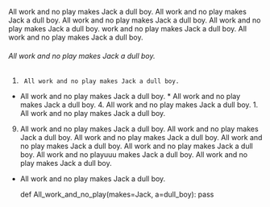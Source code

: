All work and no play     makes Jack a dull boy. All work and no play makes Jack a dull boy. All work and no play makes Jack a dull boy. All work and no play makes    Jack a dull boy.     work and no play makes Jack a dull boy. 
All work and no play makes Jack a dull boy.

###### All work and no play makes        Jack a dull boy.

1.      All work and no play makes Jack a dull boy.
  *    All work and no    play makes Jack    a dull boy.
    * All work and no play makes Jack a dull boy.
                     4. All work and no play makes Jack a dull boy.
    1. All work and     no play   makes Jack a dull boy.
  9. All work and no play makes Jack a dull boy. All work and no play makes Jack a dull boy. All work and no play makes Jack a dull boy. All work and no play makes Jack a dull boy. All work and no play makes Jack a dull boy. All work and no playuuu makes Jack a dull boy. All work and no play makes Jack a dull boy.
* All work and no play makes Jack a dull boy.

    def All_work_and_no_play(makes=Jack, a=dull_boy):
        pass
